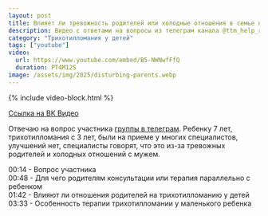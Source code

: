 ```yaml
---
layout: post
title: Влияет ли тревожность родителей или холодные отношения в семье на трихотилломанию у детей | Ответы на вопросы 
description: Видео с ответами на вопросы из телеграм канала @ttm_help_ru про тревожных родителей
category: "Трихотилломания у детей"
tags: ["youtube"]
video:
  url: https://www.youtube.com/embed/B5-NWNwfFfQ
  duration: PT4M12S
image: /assets/img/2025/disturbing-parents.webp
---
```


{% include video-block.html %}

<a href="https://vkvideo.ru/video-211245681_456239066" rel="nofollow">Ссылка на ВК Видео</a>

Отвечаю на вопрос участника <a href="https://t.me/ttm_help_ru" rel="nofollow">группы в телеграм</a>. 
Ребенку 7 лет, трихотилломания с 3 лет, были на приеме у многих специалистов, улучшений нет, 
специалисты говорят, что это из-за тревожных родителей и холодных отношений с мужем.

00:14 - Вопрос участника  
00:48 - Для чего родителям консультации или терапия параллельно с ребенком  
01:42 - Влияют ли отношения родителей на трихотилломанию у детей  
03:33 - Особенность терапии трихотилломании у маленького ребенка  
